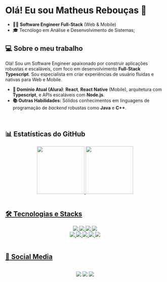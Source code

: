 # Olá! Eu sou Matheus Rebouças 👋

- 👨‍💻 **Software Engineer Full-Stack** (Web & Mobile)
- 🎓 Tecnólogo em Análise e Desenvolvimento de Sistemas;

## 💻 Sobre o meu trabalho

Olá! Sou um Software Engineer apaixonado por construir aplicações robustas e escaláveis, com foco em desenvolvimento **Full-Stack Typescript**. Sou especialista em criar experiências de usuário fluidas e nativas para Web e Mobile.<br/>


- **🎯 Domínio Atual (Alura)**: **React**, **React Native** (Mobile), arquitetura com **Typescript**, e APIs escaláveis com **Node.js**.
- **📚 Outras Habilidades:** Sólidos conhecimentos em linguagens de programação de *backend* robustas como **Java** e **C++**.
<br/>

## 📊 Estatísticas do GitHub
<div align="center">
  <a href="https://github.com/MGreboucas">
  <img height="150em" src="https://github-readme-stats.vercel.app/api?username=MGreboucas&show_icons=true&theme=dark&include_all_commits=true&count_private=true"/>
  <img height="150em" src="https://github-readme-stats.vercel.app/api/top-langs/?username=MGreboucas&layout=compact&langs_count=7&theme=dark"/>
</div>
<br/>
    
## 🛠️ Tecnologias e Stacks
<div align="center">
  <img src="https://img.shields.io/badge/React_Native-61DAFB?style=for-the-badge&logo=react&logoColor=white"/>
  <img src="https://img.shields.io/badge/React-61DAFB?style=for-the-badge&logo=react&logoColor=white"/>
  <img src="https://img.shields.io/badge/TypeScript-3178C6?style=for-the-badge&logo=typescript&logoColor=white"/>
  <img src="https://img.shields.io/badge/Node.js-339933?style=for-the-badge&logo=nodedotjs&logoColor=white"/>
  <br/>
  <img src="https://img.shields.io/badge/HTML5-E34F26?style=for-the-badge&logo=html5&logoColor=white"/>
  <img src="https://img.shields.io/badge/CSS3-1572B6?style=for-the-badge&logo=css3&logoColor=white"/>
  <img src="https://img.shields.io/badge/JavaScript-F7DF1E?style=for-the-badge&logo=javascript&logoColor=black"/>
  <img src="https://img.shields.io/badge/Java-007396?style=for-the-badge&logo=openjdk&logoColor=white"/>
  <img src="https://img.shields.io/badge/C%2B%2B-00599C?style=for-the-badge&logo=c%2B%2B&logoColor=white"/>
</div>
<br/>

 ## 🔗 Social Media
 <div align="center"><br>
  <a href="https://instagram.com/matheusreboucas_" target="_blank" ><img src="https://img.shields.io/badge/-Instagram-%23E4405F?style=for-the-badge&logo=instagram&logoColor=white" target="_blank"></a>
  <a href="https://www.linkedin.com/in/matheusreboucas44" target="_blank" ><img src="https://img.shields.io/badge/-LinkedIn-%230077B5?style=for-the-badge&logo=linkedin&logoColor=white" target="_blank"></a>
  <a href="https://meu-portifolio-gilt.vercel.app/index.html" target="_blank" ><img src="https://img.shields.io/badge/website-000000?style=for-the-badge&logo=About.me&logoColor=white" target="_blank"></a>
</div>

